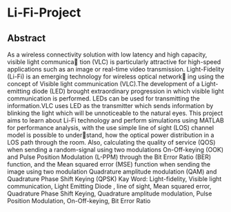 # Li-Fi-Project


## Abstract

As a wireless connectivity solution with low latency and high capacity, visible light communica
tion (VLC) is particularly attractive for high-speed applications such as an image or real-time
video transmission. Light-Fidelity (Li-Fi) is an emerging technology for wireless optical network
ing using the concept of Visible light communication (VLC).The development of a Light-emitting
diode (LED) brought extraordinary progression in which visible light communication is performed. LEDs can be used for transmitting the information.VLC uses LED as the transmitter
which sends information by blinking the light which will be unnoticeable to the natural eyes.
This project aims to learn about Li-Fi technology and perform simulations using MATLAB for
performance analysis, with the use simple line of sight (LOS) channel model is possible to understand, how the optical power distribution in a LOS path through the room. Also, calculating the
quality of service (QOS) when sending a random-signal using two modulations On-Off-keying
(OOK) and Pulse Position Modulation (L-PPM) through the Bit Error Ratio (BER) function,
and the Mean squared error (MSE) function when sending the image using two modulation
Quadrature amplitude modulation (QAM) and Quadrature Phase Shift Keying (QPSK)
Kay Word: Light-fidelity, Visible light communication, Light Emitting Diode , line of sight,
Mean squared error, Quadrature Phase Shift Keying, Quadrature amplitude modulation, Pulse
Position Modulation, On-Off-keying, Bit Error Ratio
